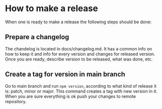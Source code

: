 # How to make a release
When one is ready to make a release the following steps should be done:

## Prepare a changelog
The chandelog is located in docs/changelog.md. It has a common info on how to keep it and info for every version and changes for released version. Once you are ready, describe version to be released, what was done, etc.

## Create a tag for version in main branch
Go to main branch and run `npm version`, according to what kind of release it is: patch, minor or major. This command creates a tag with new version in it. When you are sure everything is ok push your changes to remote repository. 
